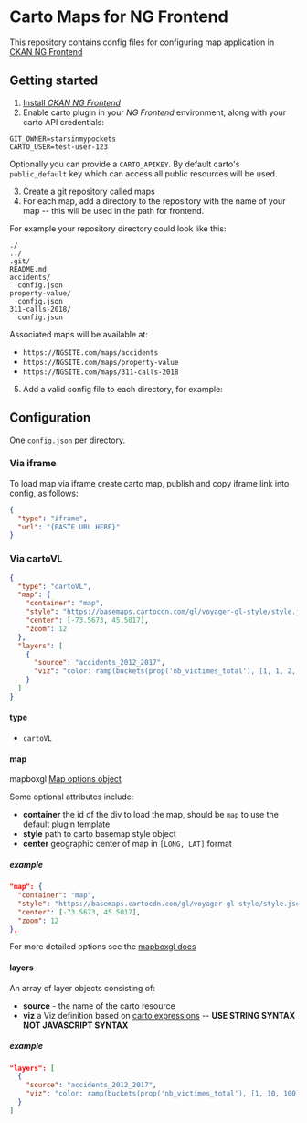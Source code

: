 # Carto Maps for NG Frontend

This repository contains config files for configuring map application in [CKAN NG Frontend](#)

## Getting started

1. [Install *CKAN NG Frontend*](#)
2. Enable carto plugin in your *NG Frontend* environment, along with your carto API credentials:

```
GIT_OWNER=starsinmypockets
CARTO_USER=test-user-123
```

Optionally you can provide a `CARTO_APIKEY`. By default carto's `public_default` key which can access all public resources will be used.

3. Create a git repository called maps
4. For each map, add a directory to the repository with the name of your map -- this will be used in the path for frontend. 

For example your repository directory could look like this:
```
./
../
.git/
README.md
accidents/
  config.json
property-value/
  config.json
311-calls-2018/
  config.json
```
Associated maps will be available at:
* `https://NGSITE.com/maps/accidents`
* `https://NGSITE.com/maps/property-value`
* `https://NGSITE.com/maps/311-calls-2018`
5. Add a valid config file to each directory, for example:



## Configuration

One `config.json` per directory.

### Via iframe

To load map via iframe create carto map, publish and copy iframe link into config, as follows:

```json
{
  "type": "iframe",
  "url": "{PASTE URL HERE}"
}
```

### Via cartoVL


```json
{
  "type": "cartoVL",
  "map": {
    "container": "map",
    "style": "https://basemaps.cartocdn.com/gl/voyager-gl-style/style.json",
    "center": [-73.5673, 45.5017],
    "zoom": 12
  },
  "layers": [
    {
      "source": "accidents_2012_2017",
      "viz": "color: ramp(buckets(prop('nb_victimes_total'), [1, 1, 2, 3, 4, 5, 10, 100]), Prism)"
    }
  ]
}
```

#### type

* `cartoVL`

#### map 

mapboxgl [Map options object](https://docs.mapbox.com/mapbox-gl-js/api/#map)  

Some optional attributes include:

- **container** the id of the div to load the map, should be `map` to use the default plugin template
- **style** path to carto basemap style object
- **center** geographic center of map in `[LONG, LAT]` format

##### example

```json
"map": {
  "container": "map",
  "style": "https://basemaps.cartocdn.com/gl/voyager-gl-style/style.json",
  "center": [-73.5673, 45.5017],
  "zoom": 12
},
```

For more detailed options see the [mapboxgl docs](https://docs.mapbox.com/mapbox-gl-js/api/#map)

#### layers

An array of layer objects consisting of:

- **source** - the name of the carto resource
- **viz** a Viz definition based on [carto expressions](https://carto.com/developers/carto-vl/reference/#cartoexpressions) -- **USE STRING SYNTAX NOT JAVASCRIPT SYNTAX**

##### example

```json
"layers": [
  {
    "source": "accidents_2012_2017",
    "viz": "color: ramp(buckets(prop('nb_victimes_total'), [1, 10, 100]), Prism)"
  }
]
```
